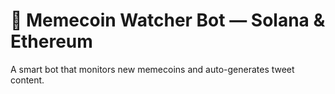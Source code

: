 # 🧠 Memecoin Watcher Bot — Solana & Ethereum

A smart bot that monitors new memecoins and auto-generates tweet content.
